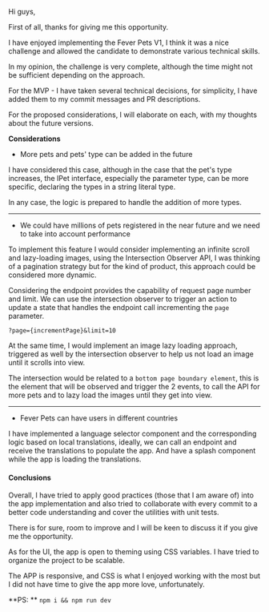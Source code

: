 Hi guys,

First of all, thanks for giving me this opportunity.

I have enjoyed implementing the Fever Pets V1, I think it was a nice challenge and allowed the candidate to demonstrate various technical skills.

In my opinion, the challenge is very complete, although the time might not be sufficient depending on the approach.

For the MVP - I have taken several technical decisions, for simplicity, I have added them to my commit messages and PR descriptions.

For the proposed considerations, I will elaborate on each, with my thoughts about the future versions.

**Considerations**

- More pets and pets' type can be added in the future

I have considered this case, although in the case that the pet's type increases, the IPet interface, especially the parameter type, can be more specific, declaring the types in a string literal type.

In any case, the logic is prepared to handle the addition of more types.

---

- We could have millions of pets registered in the near future and we need to take into account performance

To implement this feature I would consider implementing an infinite scroll and lazy-loading images, using the Intersection Observer API, I was thinking of a pagination strategy but for the kind of product, this approach could be considered more dynamic.

Considering the endpoint provides the capability of request page number and limit.
We can use the intersection observer to trigger an action to update a state that handles the endpoint call incrementing the `page` parameter.

`?page={incrementPage}&limit=10`

At the same time, I would implement an image lazy loading approach, triggered as well by the intersection observer to help us not load an image until it scrolls into view.

The intersection would be related to a `bottom page boundary element`, this is the element that will be observed and trigger the 2 events, to call the API for more pets and to lazy load the images until they get into view.

---

- Fever Pets can have users in different countries

I have implemented a language selector component and the corresponding logic based on local translations, ideally, we can call an endpoint and receive the translations to populate the app. And have a splash component while the app is loading the translations.

#### Conclusions

Overall, I have tried to apply good practices (those that I am aware of) into the app implementation and also tried to collaborate with every commit to a better code understanding and cover the utilities with unit tests.

There is for sure, room to improve and I will be keen to discuss it if you give me the opportunity.

As for the UI, the app is open to theming using CSS variables.
I have tried to organize the project to be scalable.

The APP is responsive, and CSS is what I enjoyed working with the most but I did not have time to give the app more love, unfortunately.

**PS: ** `npm i && npm run dev`
